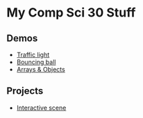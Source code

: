 # My Comp Sci 30 Stuff

## Demos
- [Traffic light](trafficlight)
- [Bouncing ball](bouncingball)
- [Arrays & Objects](circles)

## Projects
- [Interactive scene](scene) 
